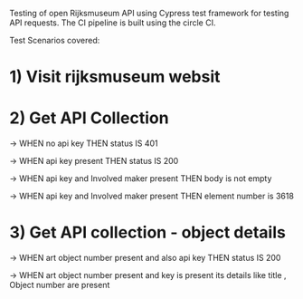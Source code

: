 Testing of open Rijksmuseum API using Cypress test framework for testing API requests. The CI pipeline is built using the circle CI.

Test Scenarios covered:

# 1) Visit rijksmuseum websit

# 2) Get API Collection

  -> WHEN no api key THEN status IS 401
  
  -> WHEN api key present THEN status IS 200
  
  -> WHEN api key and Involved maker present THEN body is not empty
  
  -> WHEN api key and Involved maker present THEN element number is 3618
  
# 3) Get API collection - object details

  -> WHEN art object number present and also api key THEN status IS 200
  
  -> WHEN art object number present and key is present its details like title , Object number are present
